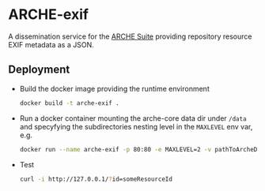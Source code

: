 # ARCHE-exif

A dissemination service for the [ARCHE Suite](https://acdh-oeaw.github.io/arche-docs/) providing repository resource EXIF metadata as a JSON.

## Deployment

* Build the docker image providing the runtime environment
  ```bash
  docker build -t arche-exif .
  ```
* Run a docker container mounting the arche-core data dir under `/data` and specyfying the subdirectories nesting level in the `MAXLEVEL` env var, e.g.
  ```bash
  docker run --name arche-exif -p 80:80 -e MAXLEVEL=2 -v pathToArcheDataDir:/data arche-exif
  ```
* Test
  ```bash
  curl -i http://127.0.0.1/?id=someResourceId
  ```


